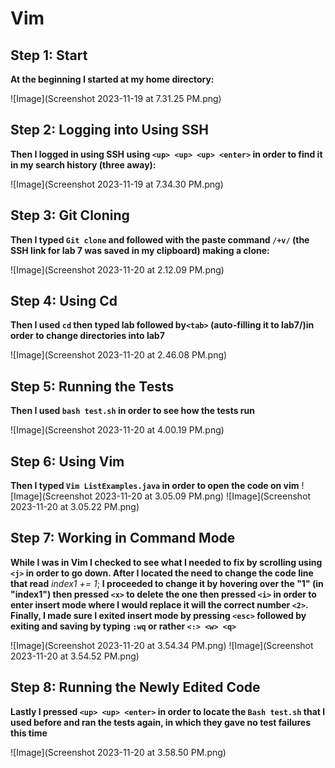 # Vim

## Step 1: Start
**At the beginning I started at my home directory:** 

![Image](Screenshot 2023-11-19 at 7.31.25 PM.png)

## Step 2: Logging into Using SSH
**Then I logged in using SSH using `<up> <up> <up> <enter>` in order to find it in my search history (three away):**

![Image](Screenshot 2023-11-19 at 7.34.30 PM.png)

## Step 3: Git Cloning
**Then I typed `Git clone` and followed with the paste command `/+v/` (the SSH link for lab 7 was saved in my clipboard) making a clone:**

![Image](Screenshot 2023-11-20 at 2.12.09 PM.png)

## Step 4: Using Cd 
**Then I used `cd` then typed lab followed by`<tab>` (auto-filling it to lab7/)in order to change directories into lab7**

![Image](Screenshot 2023-11-20 at 2.46.08 PM.png)

## Step 5: Running the Tests
**Then I used `bash test.sh` in order to see how the tests run**

![Image](Screenshot 2023-11-20 at 4.00.19 PM.png)

## Step 6: Using Vim
**Then I typed `Vim ListExamples.java` in order to open the code on vim**
![Image](Screenshot 2023-11-20 at 3.05.09 PM.png)
![Image](Screenshot 2023-11-20 at 3.05.22 PM.png)

## Step 7: Working in Command Mode
**While I was in Vim I checked to see what I needed to fix by scrolling using `<j>` in order to go down. After I located the need to change the code line that read** _index1 += 1_; **I proceeded to change it by hovering over the "1" (in "index1") then pressed `<x>` to delete the one then pressed `<i>` in order to enter insert mode where I would replace it will the correct number `<2>`. Finally, I made sure I exited insert mode by pressing `<esc>` followed by exiting and saving by typing `:wq` or rather `<:> <w> <q>`**

![Image](Screenshot 2023-11-20 at 3.54.34 PM.png)
![Image](Screenshot 2023-11-20 at 3.54.52 PM.png)

## Step 8: Running the Newly Edited Code
**Lastly I pressed `<up> <up> <enter>` in order to locate the `Bash test.sh` that I used before and ran the tests again, in which they gave no test failures this time**

![Image](Screenshot 2023-11-20 at 3.58.50 PM.png)


